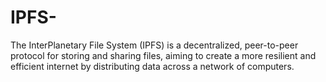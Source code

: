 # IPFS-
The InterPlanetary File System (IPFS) is a decentralized, peer-to-peer protocol for storing and sharing files, aiming to create a more resilient and efficient internet by distributing data across a network of computers. 
